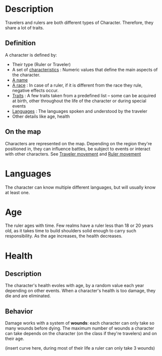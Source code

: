 <!-- TITLE: Characters -->
<!-- SUBTITLE: Characters -->

# Description
Travelers and rulers are both different types of Character. Therefore, they share a lot of traits.
## Definition
A character is defined by:
* Their type (Ruler or Traveler)
* A set of [characteristics](/kingdoms-game/character/characteristics) : Numeric values that define the main aspects of the character. 
* [A name](/kingdoms-game/character/name)
* [A race](/kingdoms-game/race) : In case of a ruler, if it is different from the race they rule, negative effects occur. 
* [Traits](/kingdoms-game/character/traits) : A few traits taken from a predefined list – some can be acquired at birth, other throughout the life of the character or during special events
* [Languages](/kingdoms-game/realms/language) : The languages spoken and understood by the traveler
* Other details like age, health

## On the map
Characters are represented on the map. Depending on the region they're positioned in, they can influence battles, be subject to events or interact with other characters.
See [Traveler movement](/kingdoms-game/character/traveler#map) and [Ruler movement](/kingdoms-game/character/ruler#map)
# Languages
The character can know multiple different languages, but will usually know at least one.
# Age
The ruler ages with time. Few realms have a ruler less than 18 or 20 years old, as it takes time to build shoulders solid enough to carry such responsibility.
As the age increases, the health decreases.
# Health
## Description
The character's health evoles with age, by a random value each year depending on other events. When a character's health is too damage, they die and are eliminated.
## Behavior
Damage works with a system of **wounds**: each character can only take so many wounds before dying. 
The maximum number of wounds a character can take depends on the character (on the class if they're travelers) and on their age.

(insert curve here, during most of their life a ruler can only take 3 wounds)